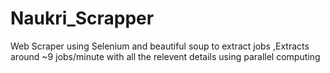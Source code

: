 # Naukri_Scrapper
Web Scraper using Selenium and beautiful soup to extract jobs ,Extracts around ~9 jobs/minute with all the relevent details using parallel computing
